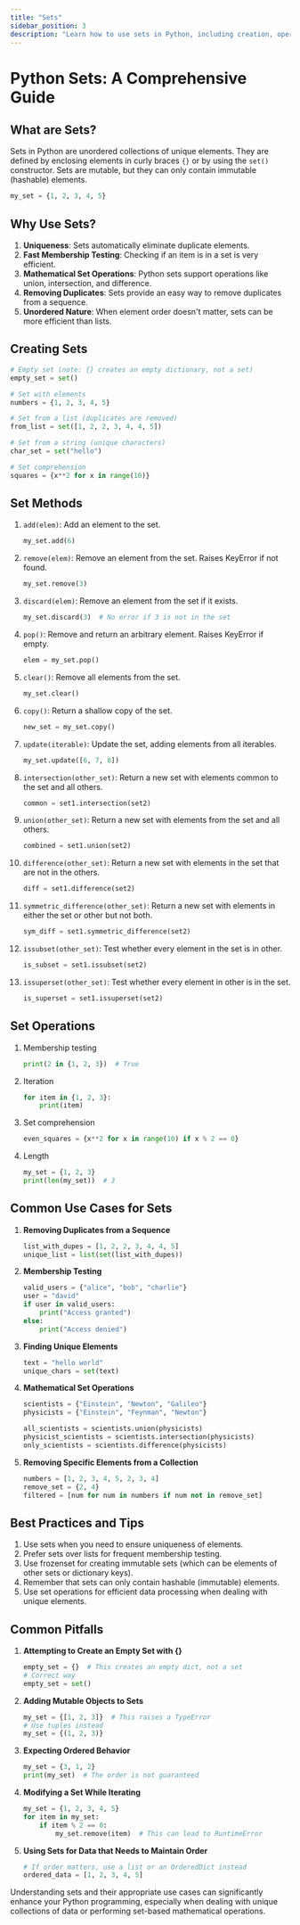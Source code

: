```yaml
---
title: "Sets"
sidebar_position: 3
description: "Learn how to use sets in Python, including creation, operations, and common use cases."
---
```


# Python Sets: A Comprehensive Guide

## What are Sets?

Sets in Python are unordered collections of unique elements. They are defined by enclosing elements in curly braces `{}` or by using the `set()` constructor. Sets are mutable, but they can only contain immutable (hashable) elements.

```python
my_set = {1, 2, 3, 4, 5}
```

## Why Use Sets?

1. **Uniqueness**: Sets automatically eliminate duplicate elements.
2. **Fast Membership Testing**: Checking if an item is in a set is very efficient.
3. **Mathematical Set Operations**: Python sets support operations like union, intersection, and difference.
4. **Removing Duplicates**: Sets provide an easy way to remove duplicates from a sequence.
5. **Unordered Nature**: When element order doesn't matter, sets can be more efficient than lists.

## Creating Sets

```python
# Empty set (note: {} creates an empty dictionary, not a set)
empty_set = set()

# Set with elements
numbers = {1, 2, 3, 4, 5}

# Set from a list (duplicates are removed)
from_list = set([1, 2, 2, 3, 4, 4, 5])

# Set from a string (unique characters)
char_set = set("hello")

# Set comprehension
squares = {x**2 for x in range(10)}
```

## Set Methods

1. `add(elem)`: Add an element to the set.
   ```python
   my_set.add(6)
   ```

2. `remove(elem)`: Remove an element from the set. Raises KeyError if not found.
   ```python
   my_set.remove(3)
   ```

3. `discard(elem)`: Remove an element from the set if it exists.
   ```python
   my_set.discard(3)  # No error if 3 is not in the set
   ```

4. `pop()`: Remove and return an arbitrary element. Raises KeyError if empty.
   ```python
   elem = my_set.pop()
   ```

5. `clear()`: Remove all elements from the set.
   ```python
   my_set.clear()
   ```

6. `copy()`: Return a shallow copy of the set.
   ```python
   new_set = my_set.copy()
   ```

7. `update(iterable)`: Update the set, adding elements from all iterables.
   ```python
   my_set.update([6, 7, 8])
   ```

8. `intersection(other_set)`: Return a new set with elements common to the set and all others.
   ```python
   common = set1.intersection(set2)
   ```

9. `union(other_set)`: Return a new set with elements from the set and all others.
   ```python
   combined = set1.union(set2)
   ```

10. `difference(other_set)`: Return a new set with elements in the set that are not in the others.
    ```python
    diff = set1.difference(set2)
    ```

11. `symmetric_difference(other_set)`: Return a new set with elements in either the set or other but not both.
    ```python
    sym_diff = set1.symmetric_difference(set2)
    ```

12. `issubset(other_set)`: Test whether every element in the set is in other.
    ```python
    is_subset = set1.issubset(set2)
    ```

13. `issuperset(other_set)`: Test whether every element in other is in the set.
    ```python
    is_superset = set1.issuperset(set2)
    ```

## Set Operations

1. Membership testing
   ```python
   print(2 in {1, 2, 3})  # True
   ```

2. Iteration
   ```python
   for item in {1, 2, 3}:
       print(item)
   ```

3. Set comprehension
   ```python
   even_squares = {x**2 for x in range(10) if x % 2 == 0}
   ```

4. Length
   ```python
   my_set = {1, 2, 3}
   print(len(my_set))  # 3
   ```

## Common Use Cases for Sets

1. **Removing Duplicates from a Sequence**
   ```python
   list_with_dupes = [1, 2, 2, 3, 4, 4, 5]
   unique_list = list(set(list_with_dupes))
   ```

2. **Membership Testing**
   ```python
   valid_users = {"alice", "bob", "charlie"}
   user = "david"
   if user in valid_users:
       print("Access granted")
   else:
       print("Access denied")
   ```

3. **Finding Unique Elements**
   ```python
   text = "hello world"
   unique_chars = set(text)
   ```

4. **Mathematical Set Operations**
   ```python
   scientists = {"Einstein", "Newton", "Galileo"}
   physicists = {"Einstein", "Feynman", "Newton"}
   
   all_scientists = scientists.union(physicists)
   physicist_scientists = scientists.intersection(physicists)
   only_scientists = scientists.difference(physicists)
   ```

5. **Removing Specific Elements from a Collection**
   ```python
   numbers = [1, 2, 3, 4, 5, 2, 3, 4]
   remove_set = {2, 4}
   filtered = [num for num in numbers if num not in remove_set]
   ```

## Best Practices and Tips

1. Use sets when you need to ensure uniqueness of elements.
2. Prefer sets over lists for frequent membership testing.
3. Use frozenset for creating immutable sets (which can be elements of other sets or dictionary keys).
4. Remember that sets can only contain hashable (immutable) elements.
5. Use set operations for efficient data processing when dealing with unique elements.

## Common Pitfalls

1. **Attempting to Create an Empty Set with {}**
   ```python
   empty_set = {}  # This creates an empty dict, not a set
   # Correct way
   empty_set = set()
   ```

2. **Adding Mutable Objects to Sets**
   ```python
   my_set = {[1, 2, 3]}  # This raises a TypeError
   # Use tuples instead
   my_set = {(1, 2, 3)}
   ```

3. **Expecting Ordered Behavior**
   ```python
   my_set = {3, 1, 2}
   print(my_set)  # The order is not guaranteed
   ```

4. **Modifying a Set While Iterating**
   ```python
   my_set = {1, 2, 3, 4, 5}
   for item in my_set:
       if item % 2 == 0:
           my_set.remove(item)  # This can lead to RuntimeError
   ```

5. **Using Sets for Data that Needs to Maintain Order**
   ```python
   # If order matters, use a list or an OrderedDict instead
   ordered_data = [1, 2, 3, 4, 5]
   ```

Understanding sets and their appropriate use cases can significantly enhance your Python programming, especially when dealing with unique collections of data or performing set-based mathematical operations.